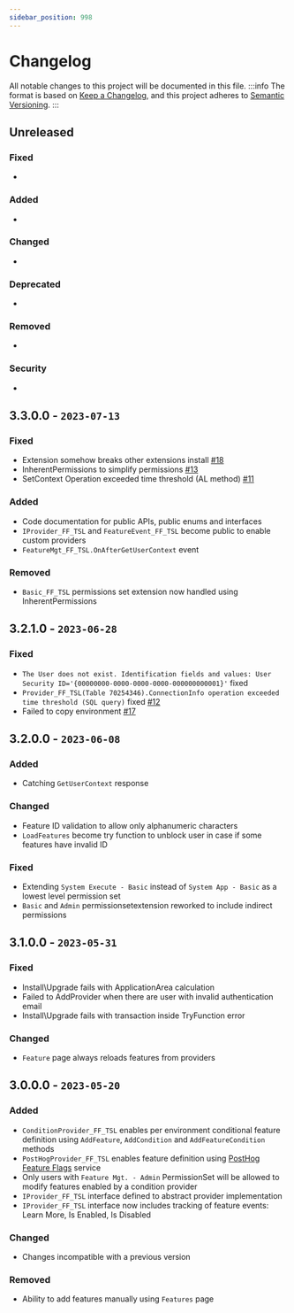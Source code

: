 ```yaml
---
sidebar_position: 998
---
```

# Changelog
All notable changes to this project will be documented in this file.
:::info
The format is based on [Keep a Changelog](https://keepachangelog.com/en/1.0.0/),
and this project adheres to [Semantic Versioning](https://semver.org/spec/v2.0.0.html).
:::
## Unreleased
### Fixed
<!---for any bug fixes--->
- 
### Added
<!---for new features--->
- 
### Changed
<!---for changes in existing functionality--->
- 
### Deprecated
<!---for soon-to-be removed features--->
- 
### Removed
<!---for now removed features--->
- 
### Security
<!---in case of vulnerabilities--->
- 
## 3.3.0.0 - `2023-07-13`
### Fixed
- Extension somehow breaks other extensions install [#18](https://github.com/thetanz/OpenFeature-al/issues/18)
- InherentPermissions to simplify permissions [#13](https://github.com/thetanz/OpenFeature-al/issues/13)
- SetContext Operation exceeded time threshold (AL method) [#11](https://github.com/thetanz/OpenFeature-al/issues/11)
### Added
- Code documentation for public APIs, public enums and interfaces
- `IProvider_FF_TSL` and `FeatureEvent_FF_TSL` become public to enable custom providers 
- `FeatureMgt_FF_TSL.OnAfterGetUserContext` event
### Removed
- `Basic_FF_TSL` permissions set extension now handled using InherentPermissions
## 3.2.1.0 - `2023-06-28`
### Fixed
- `The User does not exist. Identification fields and values: User Security ID='{00000000-0000-0000-0000-000000000001}'` fixed 
- `Provider_FF_TSL(Table 70254346).ConnectionInfo operation exceeded time threshold (SQL query)` fixed [#12](https://github.com/thetanz/OpenFeature-al/issues/12)
- Failed to copy environment [#17](https://github.com/thetanz/OpenFeature-al/issues/17)
## 3.2.0.0 - `2023-06-08`
### Added
- Catching `GetUserContext` response
### Changed
- Feature ID validation to allow only alphanumeric characters
- `LoadFeatures` become try function to unblock user in case if some features have invalid ID
### Fixed
- Extending `System Execute - Basic` instead of `System App - Basic` as a lowest level permission set
- `Basic` and `Admin` permissionsetextension reworked to include indirect permissions
## 3.1.0.0 - `2023-05-31`
### Fixed
- Install\Upgrade fails with ApplicationArea calculation
- Failed to AddProvider when there are user with invalid authentication email
- Install\Upgrade fails with transaction inside TryFunction error
### Changed
- `Feature` page always reloads features from providers
## 3.0.0.0 - `2023-05-20`
### Added
- `ConditionProvider_FF_TSL` enables per environment conditional feature definition using `AddFeature`, `AddCondition` and `AddFeatureCondition` methods
- `PostHogProvider_FF_TSL` enables feature definition using [PostHog Feature Flags](https://posthog.com/feature-flags) service
- Only users with `Feature Mgt. - Admin` PermissionSet will be allowed to modify features enabled by a condition provider
- `IProvider_FF_TSL` interface defined to abstract provider implementation
- `IProvider_FF_TSL` interface now includes tracking of feature events: Learn More, Is Enabled, Is Disabled
### Changed
- Changes incompatible with a previous version
### Removed
- Ability to add features manually using `Features` page  
